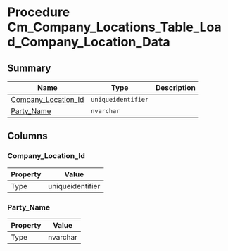 # Procedure Cm_Company_Locations_Table_Load_Company_Location_Data


## Summary

| Name | Type | Description |
| - | - | --- |
|[Company_Location_Id](#company_location_id)|`uniqueidentifier` ||
|[Party_Name](#party_name)|`nvarchar` ||

## Columns

### Company_Location_Id

| Property | Value |
| - | - |
|Type|uniqueidentifier|

### Party_Name

| Property | Value |
| - | - |
|Type|nvarchar|


